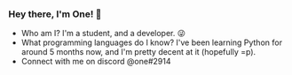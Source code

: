 ### Hey there, I'm One! 👋

- Who am I? I'm a student, and a developer. 😜
- What programming languages do I know? I've been learning Python for around 5 months now, and I'm pretty decent at it (hopefully =p). 
- Connect with me on discord @one#2914 

